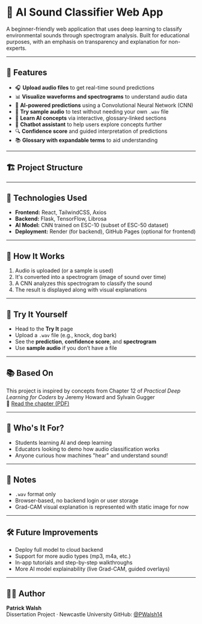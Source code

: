 # 🧠 AI Sound Classifier Web App

A beginner-friendly web application that uses deep learning to classify environmental sounds through spectrogram analysis. Built for educational purposes, with an emphasis on transparency and explanation for non-experts.

---

## 🚀 Features

- 🎧 **Upload audio files** to get real-time sound predictions
- 📊 **Visualize waveforms and spectrograms** to understand audio data
- 🤖 **AI-powered predictions** using a Convolutional Neural Network (CNN)
- 🧪 **Try sample audio** to test without needing your own `.wav` file
- 🧠 **Learn AI concepts** via interactive, glossary-linked sections
- 💬 **Chatbot assistant** to help users explore concepts further
- 🔍 **Confidence score** and guided interpretation of predictions
- 📚 **Glossary with expandable terms** to aid understanding

---

## 🏗️ Project Structure


---

## 🧠 Technologies Used

- **Frontend:** React, TailwindCSS, Axios
- **Backend:** Flask, TensorFlow, Librosa
- **AI Model:** CNN trained on ESC-10 (subset of ESC-50 dataset)
- **Deployment:** Render (for backend), GitHub Pages (optional for frontend)

---

## 📝 How It Works

1. Audio is uploaded (or a sample is used)
2. It's converted into a spectrogram (image of sound over time)
3. A CNN analyzes this spectrogram to classify the sound
4. The result is displayed along with visual explanations

---

## 🧪 Try It Yourself

- Head to the **Try It** page
- Upload a `.wav` file (e.g., knock, dog bark)
- See the **prediction**, **confidence score**, and **spectrogram**
- Use **sample audio** if you don’t have a file

---

## 📚 Based On

This project is inspired by concepts from Chapter 12 of *Practical Deep Learning for Coders* by Jeremy Howard and Sylvain Gugger  
🔗 [Read the chapter (PDF)](https://nostarch.com/download/PracticalDeepLearning2e_Chapter12.pdf)

---

## 🙋 Who's It For?

- Students learning AI and deep learning
- Educators looking to demo how audio classification works
- Anyone curious how machines "hear" and understand sound!

---

## 🧼 Notes

- `.wav` format only
- Browser-based, no backend login or user storage
- Grad-CAM visual explanation is represented with static image for now

---

## 🛠️ Future Improvements

- Deploy full model to cloud backend
- Support for more audio types (mp3, m4a, etc.)
- In-app tutorials and step-by-step walkthroughs
- More AI model explainability (live Grad-CAM, guided overlays)

---

## 👨‍💻 Author

**Patrick Walsh**  
Dissertation Project · Newcastle University
GitHub: [@PWalsh14](https://github.com/PWalsh14)

